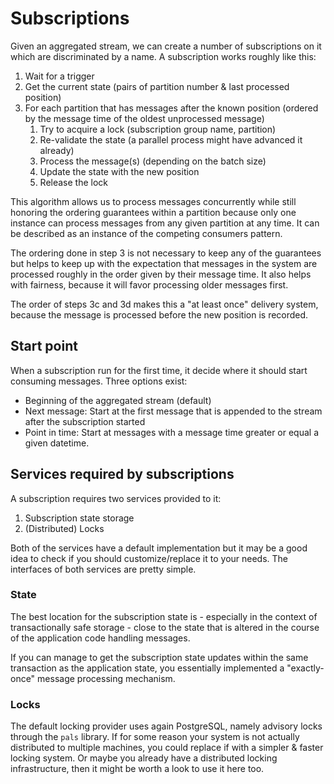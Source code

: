 # Subscriptions

Given an aggregated stream, we can create a number of subscriptions on it which
are discriminated by a name. A subscription works roughly like this:

1. Wait for a trigger
1. Get the current state (pairs of partition number & last processed position)
1. For each partition that has messages after the known position (ordered by the
   message time of the oldest unprocessed message)
    1. Try to acquire a lock (subscription group name, partition)
    1. Re-validate the state (a parallel process might have advanced it already)
    1. Process the message(s) (depending on the batch size)
    1. Update the state with the new position
    1. Release the lock

This algorithm allows us to process messages concurrently while still honoring
the ordering guarantees within a partition because only one instance can
process messages from any given partition at any time. It can be described as
an instance of the competing consumers pattern.

The ordering done in step 3 is not necessary to keep any of the guarantees but
helps to keep up with the expectation that messages in the system are processed
roughly in the order given by their message time. It also helps with fairness,
because it will favor processing older messages first.

The order of steps 3c and 3d makes this a "at least once" delivery system,
because the message is processed before the new position is recorded.

## Start point

When a subscription run for the first time, it decide where it should start consuming
messages. Three options exist:

* Beginning of the aggregated stream (default)
* Next message: Start at the first message that is appended to the stream
  after the subscription started
* Point in time: Start at messages with a message time greater or equal a given
  datetime.

## Services required by subscriptions

A subscription requires two services provided to it:

1. Subscription state storage
1. (Distributed) Locks

Both of the services have a default implementation but it may be a good idea to
check if you should customize/replace it to your needs. The interfaces of both
services are pretty simple.

### State

The best location for the subscription state is - especially in the context of
transactionally safe storage - close to the state that is altered in the course
of the application code handling messages.

If you can manage to get the subscription state updates within the same
transaction as the application state, you essentially implemented a
"exactly-once" message processing mechanism.

### Locks

The default locking provider uses again PostgreSQL, namely advisory locks
through the `pals` library. If for some reason your system is not actually
distributed to multiple machines, you could replace if with a simpler & faster
locking system. Or maybe you already have a distributed locking infrastructure,
then it might be worth a look to use it here too.
